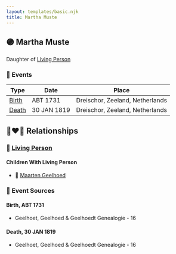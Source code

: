 ```yaml
---
layout: templates/basic.njk
title: Martha Muste
---
```

## 🟣 Martha Muste

Daughter of [Living Person](/people/5/57944097)

### 📆 Events

Type | Date | Place
------ | ------ | ------
[Birth](#event-event-3) | ABT 1731 | Dreischor, Zeeland, Netherlands
[Death](#event-event-4) | 30 JAN 1819 | Dreischor, Zeeland, Netherlands

## 👩‍❤️‍👨 Relationships

### 🔵 [Living Person](/people/2/25458048)

#### Children With Living Person
* 🔵 [Maarten Geelhoed](/people/3/33889936)
### 📰 Event Sources

#### <a id="event-event-3"></a> Birth, ABT 1731
* Geelhoet, Geelhoed & Geelhoedt Genealogie  - 16

#### <a id="event-event-4"></a> Death, 30 JAN 1819
* Geelhoet, Geelhoed & Geelhoedt Genealogie  - 16